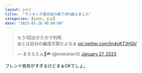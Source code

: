 ```yaml
---
layout: post
title:  "ランキング連合協力戦で30%越えました"
categories: [game, gup]
date: "2023-01-28 00:00:00"
---
```


<blockquote class="twitter-tweet tw-align-center" data-conversation="none"><p lang="ja" dir="ltr">もう1回出せたので判明<br>あとは自分の編成次第だよなぁ <a href="https://t.co/lm4oKT3HQV">pic.twitter.com/lm4oKT3HQV</a></p>&mdash; まきえたん🥦☘️ (@makietanX) <a href="https://twitter.com/makietanX/status/1618967572174733312?ref_src=twsrc%5Etfw">January 27, 2023</a></blockquote> <script async src="https://platform.twitter.com/widgets.js" charset="utf-8"></script>

フレンド依存がすぎるけどまぁOKでしょ。
